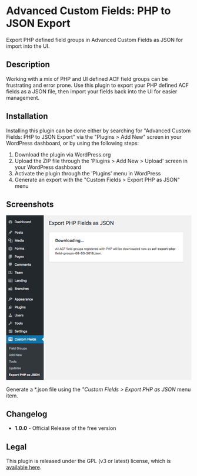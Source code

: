 # Advanced Custom Fields: PHP to JSON Export

Export PHP defined field groups in Advanced Custom Fields as JSON for import into the UI.

## Description

Working with a mix of PHP and UI defined ACF field groups can be frustrating and error prone. Use this plugin to export your PHP defined ACF fields as a JSON file, then import your fields back into the UI for easier management.

## Installation

Installing this plugin can be done either by searching for "Advanced Custom Fields: PHP to JSON Export" via the "Plugins > Add New" screen in your WordPress dashboard, or by using the following steps:

1. Download the plugin via WordPress.org
1. Upload the ZIP file through the 'Plugins > Add New > Upload' screen in your WordPress dashboard
1. Activate the plugin through the 'Plugins' menu in WordPress
1. Generate an export with the "Custom Fields > Export PHP as JSON" menu

## Screenshots

![Custom Fields > Export PHP as JSON menu item](screenshot-1.png?raw=true "Custom Fields > Export PHP as JSON")

Generate a \*.json file using the _"Custom Fields > Export PHP as JSON_ menu item.

## Changelog

* **1.0.0** - Official Release of the free version

## Legal

This plugin is released under the GPL (v3 or latest) license, which is [available here](license.md).